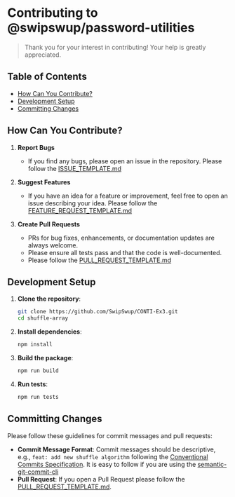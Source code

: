
# Contributing to @swipswup/password-utilities

> Thank you for your interest in contributing! Your help is greatly appreciated.

## Table of Contents

- [How Can You Contribute?](#how-can-you-contribute)
- [Development Setup](#development-setup)
- [Committing Changes](#committing-changes)

## How Can You Contribute?

1. **Report Bugs**
   - If you find any bugs, please open an issue in the repository. Please follow the [ISSUE_TEMPLATE.md](./.github/ISSUE_TEMPLATE/ISSUE_TEMPLATE.md)

2. **Suggest Features**
   - If you have an idea for a feature or improvement, feel free to open an issue describing your idea. Please follow the [FEATURE_REQUEST_TEMPLATE.md](./.github/ISSUE_TEMPLATE/FEATURE_REQUEST_TEMPLATE.md)

3. **Create Pull Requests**
   - PRs for bug fixes, enhancements, or documentation updates are always welcome.
   - Please ensure all tests pass and that the code is well-documented.
   - Please follow the [PULL_REQUEST_TEMPLATE.md](./.github/PULL_REQUEST_TEMPLATE.md)

## Development Setup

1. **Clone the repository**:
   ```sh
   git clone https://github.com/SwipSwup/CONTI-Ex3.git
   cd shuffle-array
   ```
2. **Install dependencies**:
   ```sh
   npm install
   ```
3. **Build the package**:
   ```sh
   npm run build
   ```
4. **Run tests**:
   ```sh
   npm run tests
   ```

## Committing Changes

Please follow these guidelines for commit messages and pull requests:
- **Commit Message Format**: Commit messages should be descriptive, e.g., `feat: add new shuffle algorithm` following the [Conventional Commits Specification](https://www.conventionalcommits.org/en). It is easy to follow if you are using the [semantic-git-commit-cli](https://www.npmjs.com/package/semantic-git-commit-cli)
- **Pull Request**: If you open a Pull Request please follow the [PULL_REQUEST_TEMPLATE.md](./.github/PULL_REQUEST_TEMPLATE.md).

